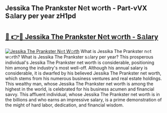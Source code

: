 ## Jessika The Prankster N𝚎t w𝚘rth - Part-vVX S𝚊lary per year zH1pd

# <h2><a href="http://gc1zhz.nevu.top/?p=Jessika+The+Prankster">🔗 👉🔴 Jessika The Prankster N𝚎t w𝚘rth - S𝚊lary</a></h2>

[![Jessika The Prankster N𝚎t W𝚘rth](https://i.imgur.com/Oavwk0R.jpeg)](http://gc1zhz.nevu.top/?p=Jessika+The+Prankster)
What is Jessika The Prankster n𝚎t w𝚘rth? What is Jessika The Prankster s𝚊lary per year?
This prosperous individual's Jessika The Prankster net worth is considerable, positioning him among the industry's most well-off. Although his annual salary is considerable, it is dwarfed by his believed Jessika The Prankster net worth, which stems from his numerous business ventures and real estate holdings. This wealthy man, whose Jessika The Prankster net worth is among the highest in the world, is celebrated for his business acumen and financial savvy. This affluent individual, whose Jessika The Prankster net worth is in the billions and who earns an impressive salary, is a prime demonstration of the might of hard labor, dedication, and financial wisdom.
